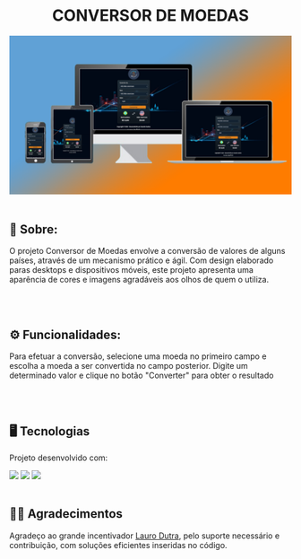 <div align = "center">
  <h1>CONVERSOR DE MOEDAS</h1>
  <img src = "https://github.com/gesuito-santos/conversor-de-moedas/blob/main/assets/mockup%20conversor%20de%20moedas.png">
</div>
<br>


<h2>📝 Sobre:</h2> <p>O projeto Conversor de Moedas envolve a conversão de valores de alguns países, através de um mecanismo prático e ágil. Com design elaborado paras desktops e dispositivos
móveis, este projeto apresenta uma aparência de cores e imagens agradáveis aos olhos de quem o utiliza.</p>
<br>
<br>

<h2>⚙ Funcionalidades:</h2> <p>Para efetuar a conversão, selecione uma moeda no primeiro campo e escolha a moeda a ser convertida no campo posterior. 
  Digite um determinado valor e clique no botão "Converter" para obter o resultado</p>
<br>
<br>

<h2>🖥 Tecnologias</h2> <p> Projeto desenvolvido com:</p> 
 <img width ="70px" src = "https://img.shields.io/badge/HTML-9c0720?style=for-the-badge&logo=html5&logoColor=white"> 
 <img width ="70px" src ="https://img.shields.io/badge/CSS-1572B6?&style=for-the-badge&logo=css3&logoColor=white">
 <img widht ="70px" src ="https://img.shields.io/badge/JavaScript-323330?style=for-the-badge&logo=javascript&logoColor=F7DF1E"> 
 <br>
 <br>

<h2>🤝🏻 Agradecimentos</h2> <p>Agradeço ao grande incentivador <a href="https://www.linkedin.com/in/lauropjdutra/" target="_blank">Lauro Dutra</a>, 
  pelo suporte necessário e contribuição, com soluções eficientes inseridas no código.</p>
